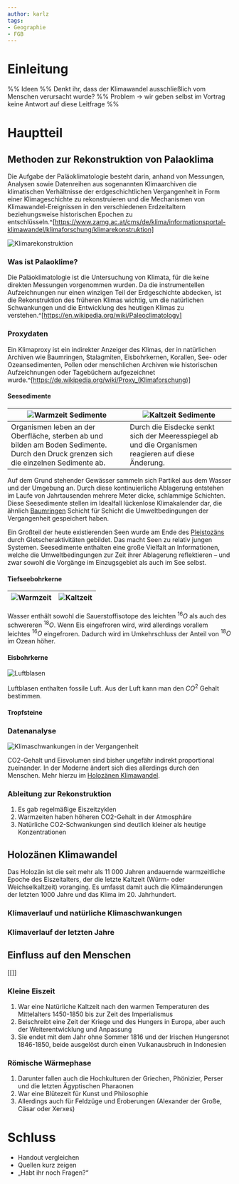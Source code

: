 ```yaml
---
author: karlz
tags:
- Geographie
- FGB
---
```


# Einleitung
%% Ideen %%
Denkt ihr, dass der Klimawandel ausschließlich vom Menschen verursacht wurde? %% Problem → wir geben selbst im Vortrag keine Antwort auf diese Leitfrage %%


# Hauptteil

## Methoden zur Rekonstruktion von Palaoklima

Die Aufgabe der Paläoklimatologie besteht darin, anhand von Messungen, Analysen sowie Datenreihen aus sogenannten Klimaarchiven die klimatischen Verhältnisse der erdgeschichtlichen Vergangenheit in Form einer Klimageschichte zu rekonstruieren und die Mechanismen von Klimawandel-Ereignissen in den verschiedenen Erdzeitaltern beziehungsweise historischen Epochen zu entschlüsseln.^[https://www.zamg.ac.at/cms/de/klima/informationsportal-klimawandel/klimaforschung/klimarekonstruktion]

![Klimarekonstruktion](Klimarekonstruktion.png)

### Was ist Palaoklime?

Die Paläoklimatologie ist die Untersuchung von Klimata, für die keine direkten Messungen vorgenommen wurden. Da die instrumentellen Aufzeichnungen nur einen winzigen Teil der Erdgeschichte abdecken, ist die Rekonstruktion des früheren Klimas wichtig, um die natürlichen Schwankungen und die Entwicklung des heutigen Klimas zu verstehen.^[https://en.wikipedia.org/wiki/Paleoclimatology]

### Proxydaten

Ein Klimaproxy ist ein indirekter Anzeiger des Klimas, der in natürlichen Archiven wie Baumringen, Stalagmiten, Eisbohrkernen, Korallen, See- oder Ozeansedimenten, Pollen oder menschlichen Archiven wie historischen Aufzeichnungen oder Tagebüchern aufgezeichnet wurde.^[https://de.wikipedia.org/wiki/Proxy_(Klimaforschung)]

#### Seesedimente

| ![Warmzeit Sedimente](Warmzeit%20Sedimente.png)                                                                                        | ![Kaltzeit Sedimente](Kaltzeit%20Sedimente.png)                                                     |
| -------------------------------------------------------------------------------------------------------------------------------------- | --------------------------------------------------------------------------------------------------- |
| Organismen leben an der Oberfläche, sterben ab und bilden am Boden Sedimente. Durch den Druck grenzen sich die einzelnen Sedimente ab. | Durch die Eisdecke senkt sich der Meeresspiegel ab und die Organismen reagieren auf diese Änderung. |

Auf dem Grund stehender Gewässer sammeln sich Partikel aus dem Wasser und der Umgebung an. Durch diese kontinuierliche Ablagerung entstehen im Laufe von Jahrtausenden mehrere Meter dicke, schlammige Schichten. Diese Seesedimente stellen im Idealfall lückenlose Klimakalender dar, die ähnlich [Baumringen](https://www.zamg.ac.at/cms/de/klima/informationsportal-klimawandel/klimaforschung/klimarekonstruktion/baumringe) Schicht für Schicht die Umweltbedingungen der Vergangenheit gespeichert haben.

Ein Großteil der heute existierenden Seen wurde am Ende des [Pleistozäns](https://www.zamg.ac.at/cms/de/klima/informationsportal-klimawandel/klimavergangenheit/palaeoklima/1-mio.-jahre) durch Gletscheraktivitäten gebildet. Das macht Seen zu relativ jungen Systemen. Seesedimente enthalten eine große Vielfalt an Informationen, welche die Umweltbedingungen zur Zeit ihrer Ablagerung reflektieren – und zwar sowohl die Vorgänge im Einzugsgebiet als auch im See selbst.

#### Tiefseebohrkerne

| ![Warmzeit](Warmzeit.png) | ![Kaltzeit](Kaltzeit.png) |
| ------------------------- | ----------------------------------------------- |


Wasser enthält sowohl die Sauerstoffisotope des leichten $^{16}O$ als auch des schwereren $^{18}O$. Wenn Eis eingefroren wird, wird allerdings vorallem leichtes $^{16}O$ eingefroren. Dadurch wird im Umkehrschluss der Anteil von $^{18}O$ im Ozean höher.

#### Eisbohrkerne

![Luftblasen](Luftblasen.png)

Luftblasen enthalten fossile Luft. Aus der Luft kann man den $CO^2$ Gehalt bestimmen.

#### Tropfsteine

### Datenanalyse

![Klimaschwankungen in der Vergangenheit](Klimaschwankungen%20in%20der%20Vergangenheit.png)

CO2-Gehalt und Eisvolumen sind bisher ungefähr indirekt proportional zueinander. In der Moderne ändert sich dies allerdings durch den Menschen. Mehr hierzu im [Holozänen Klimawandel](#Holozänen%20Klimawandel).

### Ableitung zur Rekonstruktion

1. Es gab regelmäßige Eiszeitzyklen
2. Warmzeiten haben höheren CO2-Gehalt in der Atmosphäre
3. Natürliche CO2-Schwankungen sind deutlich kleiner als heutige Konzentrationen

## Holozänen Klimawandel

Das Holozän ist die seit mehr als 11 000 Jahren andauernde warmzeitliche Epoche des Eiszeitalters, der die letzte Kaltzeit (Würm- oder Weichselkaltzeit) voranging. Es umfasst damit auch die Klimaänderungen der letzten 1000 Jahre und das Klima im 20. Jahrhundert.

### Klimaverlauf und natürliche Klimaschwankungen

### Klimaverlauf der letzten Jahre

## Einfluss auf den Menschen

[[]]

### Kleine Eiszeit

1. War eine Natürliche Kaltzeit nach den warmen Temperaturen des Mittelalters 1450-1850 bis zur Zeit des Imperialismus ​
2. Beischreibt eine Zeit der Kriege und des Hungers in Europa, aber auch der Weiterentwicklung und Anpassung
3. Sie endet mit dem Jahr ohne Sommer 1816 und der Irischen Hungersnot 1846-1850, beide ausgelöst durch einen Vulkanausbruch in Indonesien​

### Römische Wärmephase

1. Darunter fallen auch die Hochkulturen der Griechen, Phönizier, Perser und die letzten Ägyptischen Pharaonen​
2. War eine Blütezeit für Kunst und Philosophie ​
3. Allerdings auch für Feldzüge und Eroberungen (Alexander der Große, Cäsar oder Xerxes)

# Schluss

- Handout vergleichen
- Quellen kurz zeigen
- „Habt ihr noch Fragen?“